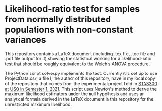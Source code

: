# Likelihood-ratio test for samples from normally distributed populations with non-constant variances
This repository contains a LaTeX document (including .tex file, .toc file and .pdf file output for it) showing the statistical working for a likelihood-ratio test that should be roughly equivalent to the Welch's ANOVA procedure.

The Python script solver.py implements the test. Currently it is set up to use ProjectData.csv, a file I, the author of this repository, have in my local copy of the repository that comes from the experimental project I did in [STA3300 at USQ in Semester 1, 2021](https://www.usq.edu.au/course/specification/2021/STA3300-S1-2021-ONC-TWMBA.html). This script uses Newton's method to derive the maximum likelihood estimators under the null hypothesis and uses an analytical formula derived in the LaTeX document in this repository for the unrestricted maximum likelihood. 
